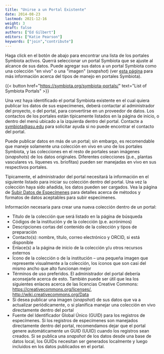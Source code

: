 ```yaml
---
title: "Unirse a un Portal Existente"
date: 2014-08-23
lastmod: 2021-12-16
weight: 3
draft: false
authors: ["Ed Gilbert"]
editors: ["Katie Pearson"]
keywords: ["join","contribute"]
---
```


Haga click en el botón de abajo para encontrar una lista de los portales Symbiota activos. Querrá seleccionar un portal Symbiota que se ajuste al alcance de sus datos. Puede agregar sus datos a un portal Symbiota como una colección "en vivo" o una "imagen" (_snapshot_) (ver [esta página](https://biokic.github.io/symbiota-docs/coll_manager/join/mng) para más información acerca del tipos de manejo en portales Symbiota).

{{< button href="https://symbiota.org/symbiota-portals/" text="List of Symbiota Portals" >}}

Una vez haya identificado el portal Symbiota existente en el cual quiera publicar los datos de sus especímenes, deberá contactar al administrador del proyecto, o del portal, para convertirse en un proveedor de datos. Los contactos de los portales están típicamente listados en la página de inicio, o dentro del menú ubicado a la izquierda dentro del portal. Contacte a symbiota@asu.edu para solicitar ayuda si no puede encontrar el contacto del portal.

Puede publicar datos en más de un portal; sin embargo, es recomendable que maneje solamente una colección en vivo en uno de los portales Symbiota, y las colecciones en el resto de portales sean imágenes (_snapshots_) de los datos originales. Diferentes colecciones (p.e., plantas vasculares vs. líquenes vs. briofitas) pueden ser manejadas en vivo en sus respectivos portales.

Típicamente, el administrador del portal necesitará la información en el siguiente listado para iniciar su colección dentro del portal. Una vez la colección haya sido añadida, los datos pueden ser cargados. Vea la página de [Subir Datos de Especímenes](https://biokic.github.io/symbiota-docs/coll_manager/upload/) para detalles acerca de métodos y formatos de datos aceptables para subir especímenes.

Información necesaria para crear una nueva colección dentro de un portal:

  * Título de la colección que será listado en la página de búsqueda
  * Códigos de la institución y de la colección (p.e. acrónimos)
  * Descripciones cortas del contenido de la colección y tipos de preparación
  * Contacto(s):  nombre, título, correo electrónico y ORCID, si está disponible
  * Enlace(s) a la página de inicio de la colección y/u otros recursos externos
  * Ícono de la colección o de la institución – una pequeña imagen que represente visualmente a la colección, los íconos que son casi del mismo ancho que alto funcionan mejor
  * Términos de uso preferidos. El administrador del portal debería aconsejarle acerca de esto. También puede ser útil que lea los siguientes enlaces acerca de las licencias Creative Commons: https://creativecommons.org/licenses/, http://wiki.creativecommons.org/Data
  * Si desea publicar una imagen (_snapshot_) de sus datos que va a actualizar periódicamente, o si planifica manejar una colección en vivo directamente dentro del portal
  * Fuente del Identificador Global Único (GUID) para los registros de especímenes. Si los registros de especímenes son manejados directamente dentro del portal, recomendamos dejar que el portal genere automáticamente un GUID (UUID) cuando los registros sean creados. Si se publica una _snapshot_ de los datos desde una base de datos local, los GUIDs necesitan ser generados localmente y luego incluidos en los datos publicados en el portal.
